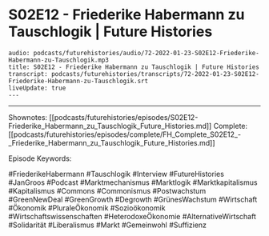 # S02E12 - Friederike Habermann zu Tauschlogik | Future Histories

```audio-note
audio: podcasts/futurehistories/audio/72-2022-01-23-S02E12-Friederike-Habermann-zu-Tauschlogik.mp3
title: S02E12 - Friederike Habermann zu Tauschlogik | Future Histories
transcript: podcasts/futurehistories/transcripts/72-2022-01-23-S02E12-Friederike-Habermann-zu-Tauschlogik.srt
liveUpdate: true
---

```
---

Shownotes: [[podcasts/futurehistories/episodes/S02E12-Friederike_Habermann_zu_Tauschlogik_Future_Histories.md]]
Complete: [[podcasts/futurehistories/episodes/complete/FH_Complete_S02E12_-_Friederike_Habermann_zu_Tauschlogik_Future_Histories.md]]


Episode Keywords:

#FriederikeHabermann #Tauschlogik #Interview #FutureHistories #JanGroos #Podcast #Marktmechanismus #Marktlogik #Marktkapitalismus #Kapitalismus #Commons #Commonismus #Postwachstum #GreenNewDeal #GreenGrowth #Degrowth #GrünesWachstum #Wirtschaft #Ökonomik #PluraleÖkonomik #Sozioökonomik #Wirtschaftswissenschaften #HeterodoxeÖkonomie #AlternativeWirtschaft #Solidarität #Liberalismus #Markt #Gemeinwohl #Suffizienz
